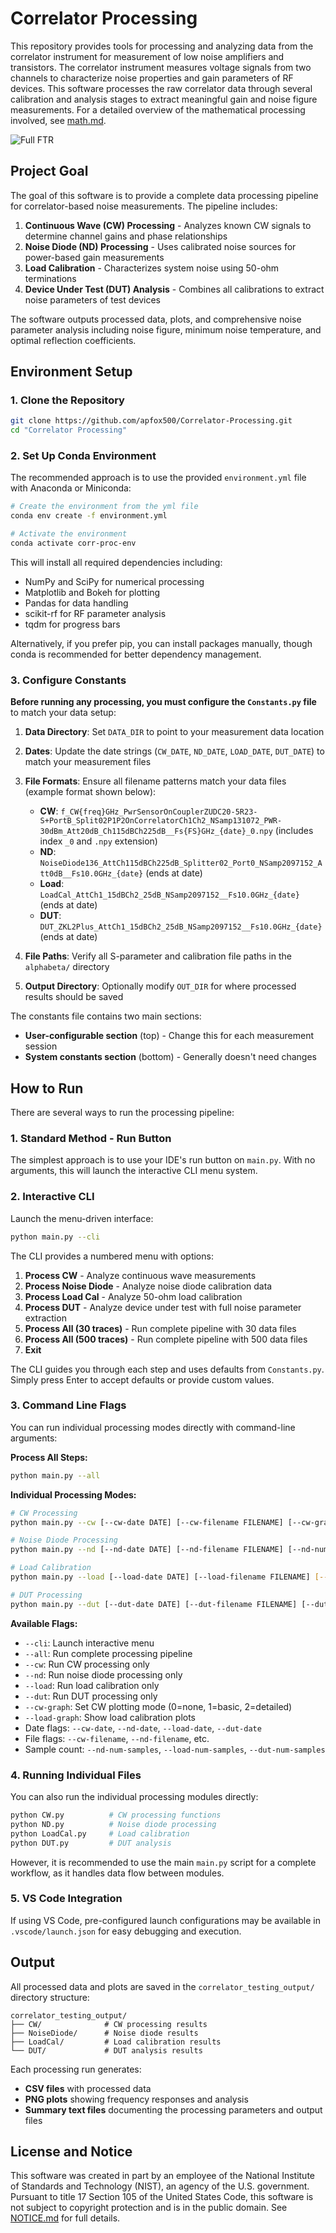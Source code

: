 # Correlator Processing

This repository provides tools for processing and analyzing data from the correlator instrument for measurement of low noise amplifiers and transistors. The correlator instrument measures voltage signals from two channels to characterize noise properties and gain parameters of RF devices. This software processes the raw correlator data through several calibration and analysis stages to extract meaningful gain and noise figure measurements. For a detailed overview of the mathematical processing involved, see [math.md](math.md).

![Full FTR](media/Full_FTR.png)

## Project Goal

The goal of this software is to provide a complete data processing pipeline for correlator-based noise measurements. The pipeline includes:

1. **Continuous Wave (CW) Processing** - Analyzes known CW signals to determine channel gains and phase relationships
2. **Noise Diode (ND) Processing** - Uses calibrated noise sources for power-based gain measurements  
3. **Load Calibration** - Characterizes system noise using 50-ohm terminations
4. **Device Under Test (DUT) Analysis** - Combines all calibrations to extract noise parameters of test devices

The software outputs processed data, plots, and comprehensive noise parameter analysis including noise figure, minimum noise temperature, and optimal reflection coefficients.

## Environment Setup

### 1. Clone the Repository

```sh
git clone https://github.com/apfox500/Correlator-Processing.git
cd "Correlator Processing"
```

### 2. Set Up Conda Environment

The recommended approach is to use the provided `environment.yml` file with Anaconda or Miniconda:

```sh
# Create the environment from the yml file
conda env create -f environment.yml

# Activate the environment
conda activate corr-proc-env
```

This will install all required dependencies including:

- NumPy and SciPy for numerical processing
- Matplotlib and Bokeh for plotting
- Pandas for data handling
- scikit-rf for RF parameter analysis
- tqdm for progress bars

Alternatively, if you prefer pip, you can install packages manually, though conda is recommended for better dependency management.

### 3. Configure Constants

**Before running any processing, you must configure the `Constants.py` file** to match your data setup:

1. **Data Directory**: Set `DATA_DIR` to point to your measurement data location
2. **Dates**: Update the date strings (`CW_DATE`, `ND_DATE`, `LOAD_DATE`, `DUT_DATE`) to match your measurement files
3. **File Formats**: Ensure all filename patterns match your data files (example format shown below):

   - **CW**: `f_CW{freq}GHz_PwrSensorOnCouplerZUDC20-5R23-S+PortB_Split02P1P2OnCorrelatorCh1Ch2_NSamp131072_PWR-30dBm_Att20dB_Ch115dBCh225dB__Fs{FS}GHz_{date}_0.npy` (includes index `_0` and `.npy` extension)
   - **ND**: `NoiseDiode136_AttCh115dBCh225dB_Splitter02_Port0_NSamp2097152_Att0dB__Fs10.0GHz_{date}` (ends at date)
   - **Load**: `LoadCal_AttCh1_15dBCh2_25dB_NSamp2097152__Fs10.0GHz_{date}` (ends at date)
   - **DUT**: `DUT_ZKL2Plus_AttCh1_15dBCh2_25dB_NSamp2097152__Fs10.0GHz_{date}` (ends at date)

4. **File Paths**: Verify all S-parameter and calibration file paths in the `alphabeta/` directory
5. **Output Directory**: Optionally modify `OUT_DIR` for where processed results should be saved

The constants file contains two main sections:

- **User-configurable section** (top) - Change this for each measurement session
- **System constants section** (bottom) - Generally doesn't need changes

## How to Run

There are several ways to run the processing pipeline:

### 1. Standard Method - Run Button

The simplest approach is to use your IDE's run button on `main.py`. With no arguments, this will launch the interactive CLI menu system.

### 2. Interactive CLI

Launch the menu-driven interface:

```sh
python main.py --cli
```

The CLI provides a numbered menu with options:

1. **Process CW** - Analyze continuous wave measurements
2. **Process Noise Diode** - Analyze noise diode calibration data  
3. **Process Load Cal** - Analyze 50-ohm load calibration
4. **Process DUT** - Analyze device under test with full noise parameter extraction
5. **Process All (30 traces)** - Run complete pipeline with 30 data files
6. **Process All (500 traces)** - Run complete pipeline with 500 data files  
7. **Exit**

The CLI guides you through each step and uses defaults from `Constants.py`. Simply press Enter to accept defaults or provide custom values.

### 3. Command Line Flags

You can run individual processing modes directly with command-line arguments:

**Process All Steps:**

```sh
python main.py --all
```

**Individual Processing Modes:**

```sh
# CW Processing
python main.py --cw [--cw-date DATE] [--cw-filename FILENAME] [--cw-graph 0|1|2]

# Noise Diode Processing  
python main.py --nd [--nd-date DATE] [--nd-filename FILENAME] [--nd-num-samples N]

# Load Calibration
python main.py --load [--load-date DATE] [--load-filename FILENAME] [--load-graph]

# DUT Processing
python main.py --dut [--dut-date DATE] [--dut-filename FILENAME] [--dut-num-samples N]
```

**Available Flags:**

- `--cli`: Launch interactive menu
- `--all`: Run complete processing pipeline  
- `--cw`: Run CW processing only
- `--nd`: Run noise diode processing only
- `--load`: Run load calibration only
- `--dut`: Run DUT processing only
- `--cw-graph`: Set CW plotting mode (0=none, 1=basic, 2=detailed)
- `--load-graph`: Show load calibration plots
- Date flags: `--cw-date`, `--nd-date`, `--load-date`, `--dut-date`
- File flags: `--cw-filename`, `--nd-filename`, etc.
- Sample count: `--nd-num-samples`, `--load-num-samples`, `--dut-num-samples`

### 4. Running Individual Files

You can also run the individual processing modules directly:

```sh
python CW.py          # CW processing functions
python ND.py          # Noise diode processing  
python LoadCal.py     # Load calibration
python DUT.py         # DUT analysis
```

However, it is recommended to use the main `main.py` script for a complete workflow, as it handles data flow between modules.

### 5. VS Code Integration

If using VS Code, pre-configured launch configurations may be available in `.vscode/launch.json` for easy debugging and execution.

## Output

All processed data and plots are saved in the `correlator_testing_output/` directory structure:

```text
correlator_testing_output/
├── CW/              # CW processing results
├── NoiseDiode/      # Noise diode results  
├── LoadCal/         # Load calibration results
└── DUT/             # DUT analysis results
```

Each processing run generates:

- **CSV files** with processed data
- **PNG plots** showing frequency responses and analysis
- **Summary text files** documenting the processing parameters and output files

## License and Notice

This software was created in part by an employee of the National Institute of Standards and Technology (NIST), an agency of the U.S. government. Pursuant to title 17 Section 105 of the United States Code, this software is not subject to copyright protection and is in the public domain. See [NOTICE.md](NOTICE.md) for full details.
